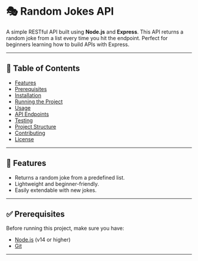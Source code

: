 # 🎭 Random Jokes API

A simple RESTful API built using **Node.js** and **Express**. This API returns a random joke from a list every time you hit the endpoint. Perfect for beginners learning how to build APIs with Express.

---

## 📑 Table of Contents
- [Features](#-features)
- [Prerequisites](#-prerequisites)
- [Installation](#-installation)
- [Running the Project](#-running-the-project)
- [Usage](#-usage)
- [API Endpoints](#-api-endpoints)
- [Testing](#-testing)
- [Project Structure](#-project-structure)
- [Contributing](#-contributing)
- [License](#-license)

---

## 🚀 Features
- Returns a random joke from a predefined list.
- Lightweight and beginner-friendly.
- Easily extendable with new jokes.

---

## ✅ Prerequisites

Before running this project, make sure you have:
- [Node.js](https://nodejs.org/en/) (v14 or higher)
- [Git](https://git-scm.com/)

---

